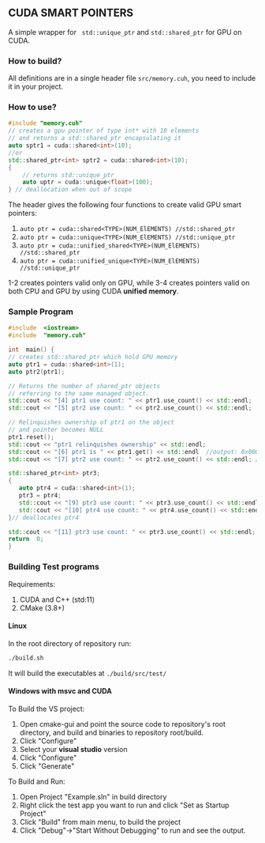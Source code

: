 ## CUDA SMART POINTERS
A simple wrapper for ``` std::unique_ptr``` and ```std::shared_ptr```  for GPU on CUDA.

### How to build?
All definitions are in a single header file ```src/memory.cuh```,  you need to include it in your project.

### How to use?
```cpp
#include "memory.cuh"
// creates a gpu pointer of type int* with 10 elements
// and returns a std::shared_ptr encapsulating it
auto sptr1 = cuda::shared<int>(10);
//or
std::shared_ptr<int> sptr2 = cuda::shared<int>(10);
{
	// returns std::unique_ptr
	auto uptr = cuda::unique<float>(100);
} // deallocation when out of scope
 ```
 The header gives the following four functions to create valid GPU smart pointers:
 1. ```auto ptr = cuda::shared<TYPE>(NUM_ElEMENTS) //std::shared_ptr```
 2. ```auto ptr = cuda::unique<TYPE>(NUM_ElEMENTS) //std::unique_ptr```
 3. ```auto ptr = cuda::unified_shared<TYPE>(NUM_ElEMENTS) //std::shared_ptr```
 4.  ```auto ptr = cuda::unified_unique<TYPE>(NUM_ElEMENTS) //std::unique_ptr```
 
 1-2 creates pointers valid only on GPU, while 3-4 creates pointers valid on both CPU and GPU by using CUDA **unified memory**.
 
 ### Sample Program
 ```cpp
#include  <iostream>
#include  "memory.cuh"

int  main() {
// creates std::shared_ptr which hold GPU memory
auto ptr1 = cuda::shared<int>(1);
auto ptr2(ptr1);

// Returns the number of shared_ptr objects
// referring to the same managed object.
std::cout << "[4] ptr1 use count: " << ptr1.use_count() << std::endl;  // output: 2
std::cout << "[5] ptr2 use count: " << ptr2.use_count() << std::endl;  // output: 2

// Relinquishes ownership of ptr1 on the object
// and pointer becomes NULL
ptr1.reset();
std::cout << "ptr1 relinquishes ownership" << std::endl;
std::cout << "[6] ptr1 is " << ptr1.get() << std::endl	//output: 0x0000;
std::cout << "[7] ptr2 use count: " << ptr2.use_count() << std::endl; //output: 1

std::shared_ptr<int> ptr3;
{
	auto ptr4 = cuda::shared<int>(1);
	ptr3 = ptr4;
	std::cout << "[9] ptr3 use count: " << ptr3.use_count() << std::endl; //output: 2
	std::cout << "[10] ptr4 use count: " << ptr4.use_count() << std::endl; //ouput: 2
}// deallocates ptr4

std::cout << "[11] ptr3 use count: " << ptr3.use_count() << std::endl; //ouput: 1
return  0;
}
```
 
### Building Test programs
Requirements:
1. CUDA and C++ (std:11)
2. CMake (3.8+)
#### Linux
In the root directory of repository run:
```bash
./build.sh
```
It will build the executables at ```./build/src/test/```

#### Windows with msvc and CUDA
To Build the VS project:
1. Open cmake-gui and point the source code to repository's root directory, and build and binaries to repository root/build.
2. Click "Configure"
3. Select your **visual studio** version
4. Click "Configure"
5. Click  "Generate"

To Build and Run:
1. Open Project "Example.sln" in build directory
2. Right click the test app you want to run and click "Set as Startup Project"
3. Click "Build" from main menu, to build the project
4. Click "Debug"->"Start Without Debugging" to run and see the output.
